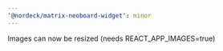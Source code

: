 ```yaml
---
'@nordeck/matrix-neoboard-widget': minor
---
```


Images can now be resized (needs REACT_APP_IMAGES=true)
